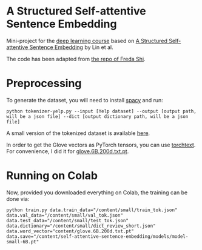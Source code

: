 # A Structured Self-attentive Sentence Embedding

Mini-project for the [deep learning course](http://dataflowr.com/) based on [A Structured Self-attentive Sentence Embedding](https://arxiv.org/abs/1703.03130) by Lin et al.

The code has been adapted from [the repo of Freda Shi](https://github.com/ExplorerFreda/Structured-Self-Attentive-Sentence-Embedding).

# Preprocessing

To generate the dataset, you will need to install [spacy](https://spacy.io/usage) and run:
```
python tokenizer-yelp.py --input [Yelp dataset] --output [output path, will be a json file] --dict [output dictionary path, will be a json file]
```

A small version of the tokenized dataset is available [here](https://www.di.ens.fr/~lelarge/small_yelp.zip).

In order to get the Glove vectors as PyTorch tensors, you can use [torchtext](https://github.com/pytorch/text). For convenience, I did it for [glove.6B.200d.txt.pt](https://www.di.ens.fr/~lelarge/glove.6B.200d.txt.pt).

# Running on Colab

Now, provided you downloaded everything on Colab, the training can be done via:
```
python train.py data.train_data="/content/small/train_tok.json" data.val_data="/content/small/val_tok.json" data.test_data="/content/small/test_tok.json" data.dictionary="/content/small/dict_review_short.json" data.word_vector="content/glove.6B.200d.txt.pt" data.save="/content/self-attentive-sentence-embedding/models/model-small-6B.pt"
```
